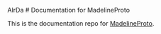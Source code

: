 AlrDa # Documentation for MadelineProto

This is the documentation repo for [MadelineProto](https://github.com/danog/MadelineProto).
